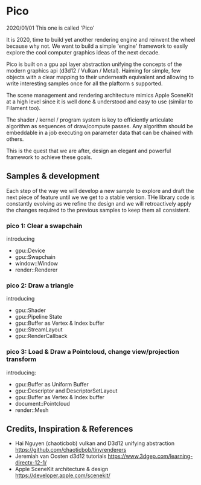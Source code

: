 # Pico
2020/01/01 This one is called 'Pico'

It is 2020, time to build yet another rendering engine and reinvent the wheel because why not. We want to build a simple 'engine' framework to easily explore the cool computer graphics ideas of the next decade.

Pico is built on a gpu api layer abstraction unifying the concepts of the modern graphics api (d3d12 / Vulkan / Metal). Haiming for simple, few objects with a clear mapping to their underneath equivalent and allowing to write interesting samples once for all the plaftorm s supported.

The scene management and rendering architecture mimics Apple SceneKit at a high level since it is well done & understood and easy to use (similar to Filament too).

The shader / kernel / program system is key to efficiently articulate algorithm as sequences of draw/compute passes. 
Any algorithm should be embeddable in a job executing on parameter data that can be chained with others.

This is the quest that we are after, design an elegant and powerful framework to achieve these goals.

## Samples & development
Each step of the way we will develop a new sample to explore and draft the next piece of feature until we we get to a stable version. THe library code is constantly evolving as we refine the design and we will retroactively apply the changes required to the previous samples to keep them all consistent.

###  pico 1: Clear a swapchain
introducing
- gpu::Device
- gpu::Swapchain
- window::Window
- render::Renderer

###  pico 2: Draw a triangle
introducing
- gpu::Shader
- gpu::Pipeline State 
- gpu::Buffer as Vertex & Index buffer
- gpu::StreamLayout
- gpu::RenderCallback

###  pico 3: Load & Draw a Pointcloud, change view/projection transform
introducing:
- gpu::Buffer as Uniform Buffer
- gpu::Descriptor and DescriptorSetLayout
- gpu::Buffer as Vertex & Index buffer
- document::Pointcloud
- render::Mesh

## Credits, Inspiration & References
- Hai Nguyen (chaoticbob) vulkan and D3d12 unifying abstraction https://github.com/chaoticbob/tinyrenderers
- Jeremiah van Oosten d3d12 tutorials https://www.3dgep.com/learning-directx-12-1/
- Apple SceneKit architecture & design https://developer.apple.com/scenekit/



